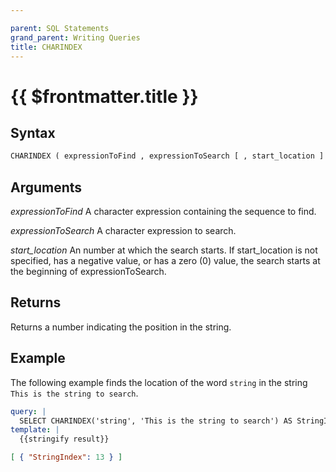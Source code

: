 ```yaml
---

parent: SQL Statements
grand_parent: Writing Queries
title: CHARINDEX
---
```

# {{ $frontmatter.title }}

## Syntax

```sql
CHARINDEX ( expressionToFind , expressionToSearch [ , start_location ] )
```

## Arguments

*expressionToFind*
A character expression containing the sequence to find.

*expressionToSearch*
A character expression to search.

*start_location*
An number at which the search starts. If start_location is not specified, has a negative value, or has a zero (0) value, the search starts at the beginning of expressionToSearch.

## Returns

Returns a number indicating the position in the string.

## Example

The following example finds the location of the word `string` in the string `This is the string to search`.

```yaml
query: |
  SELECT CHARINDEX('string', 'This is the string to search') AS StringIndex
template: |
  {{stringify result}}
```

```json
[ { "StringIndex": 13 } ]
```